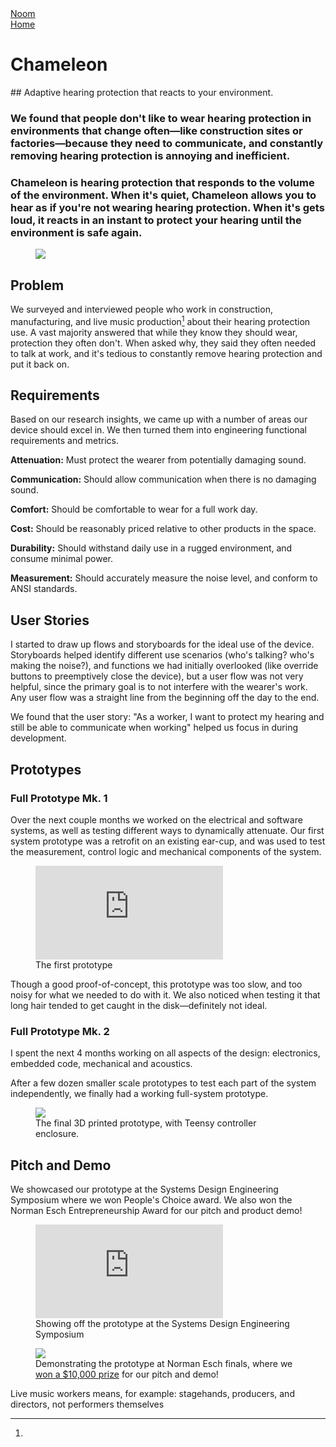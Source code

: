 <div class="folio-nav next noom">
	<a href="?p=noom">Noom</a>
</div>
<div class="folio-nav prev home">
	<a href="../">Home</a>
</div>

# Chameleon

<div class="tldr" markdown=1>
## Adaptive hearing protection that reacts to your environment.

### We found that people don't like to wear hearing protection in environments that change often—like construction sites or factories—because they need to communicate, and constantly removing hearing protection is annoying and inefficient.

### Chameleon is hearing protection that responds to the volume of the environment. When it's quiet, Chameleon allows you to hear as if you're not wearing hearing protection. When it's gets loud, it reacts in an instant to protect your hearing until the environment is safe again.

</div>

<figure class='folio_image' id='hero'>
	<a target='_blank'>
		<img src='../includes/portfolio_images/chameleon/chameleon-hero.jpg'>
	</a>
<figcaption></figcaption>
</figure>

## Problem

We surveyed and interviewed people who work in construction, manufacturing, and live music production[^live-music] about their hearing protection use. A vast majority answered that while they know they should wear, protection they often don't. When asked why, they said they often needed to talk at work, and it's tedious to constantly remove hearing protection and put it back on.

<!-- talk about NIHL -->

## Requirements 

Based on our research insights, we came up with a number of areas our device should excel in. We then turned them into engineering functional requirements and metrics.

**Attenuation:** Must protect the wearer from potentially damaging sound.

**Communication:** Should allow communication when there is no damaging sound.

**Comfort:** Should be comfortable to wear for a full work day.

**Cost:** Should be reasonably priced relative to other products in the space.

**Durability:** Should withstand daily use in a rugged environment, and consume minimal power.

**Measurement:** Should accurately measure the noise level, and conform to ANSI standards.

## User Stories

I started to draw up flows and storyboards for the ideal use of the device. Storyboards helped identify different use scenarios (who's talking? who's making the noise?), and functions we had initially overlooked (like override buttons to preemptively close the device), but a user flow was not very helpful, since the primary goal is to not interfere with the wearer's work. Any user flow was a straight line from the beginning off the day to the end. 

We found that the user story: "As a worker, I want to protect my hearing and still be able to communicate when working" helped us focus in during development.


## Prototypes
### Full Prototype Mk. 1
Over the next couple months we worked on the electrical and software systems, as well as testing different ways to dynamically attenuate. Our first system prototype was a retrofit on an existing ear-cup, and was used to test the measurement, control logic and mechanical components of the system. 

<figure class='folio_image video' id='first-proto-video'>
	<iframe src="https://www.youtube.com/embed/yUvlpVK7ays?loop=1" frameborder="0" loop="1" webkitallowfullscreen mozallowfullscreen allowfullscreen></iframe>
	<figcaption>The first prototype</figcaption>
</figure>

Though a good proof-of-concept, this prototype was too slow, and too noisy for what we needed to do with it. We also noticed when testing it that long hair tended to get caught in the disk—definitely not ideal.

### Full Prototype Mk. 2

I spent the next 4 months working on all aspects of the design: electronics, embedded code, mechanical and acoustics.

After a few dozen smaller scale prototypes to test each part of the system independently, we finally had a working full-system prototype.

<figure class='folio_image' id='hero'>
		<img src='../includes/portfolio_images/chameleon/finished-prototype.jpg'>
<figcaption>The final 3D printed prototype, with Teensy controller enclosure.</figcaption>
</figure>

## Pitch and Demo

We showcased our prototype at the Systems Design Engineering Symposium where we won People's Choice award. We also won the Norman Esch Entrepreneurship Award for our pitch and product demo!

<figure class='folio_image video' id='symposium-demo-video'>
	<iframe src="https://www.youtube.com/embed/3ss9hONATuw?loop=1" frameborder="0" loop="1" webkitallowfullscreen mozallowfullscreen allowfullscreen></iframe>
	<figcaption>Showing off the prototype at the Systems Design Engineering Symposium</figcaption>
</figure>


<figure class='folio_image' id='hero'>
		<img src='../includes/portfolio_images/chameleon/prototype-demo.jpg'>
<figcaption>Demonstrating the prototype at Norman Esch finals, where we<a href="https://uwaterloo.ca/engineering/news/six-teams-win-10000-each-annual-esch-awards" target="_blank"> won a $10,000 prize</a> for our pitch and demo!</figcaption>
</figure>



[^live-music]: 
Live music workers means, for example: stagehands, producers, and directors, not performers themselves
